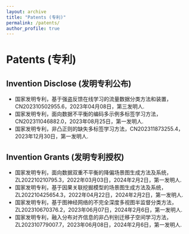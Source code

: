 ```yaml
---
layout: archive
title: "Patents (专利)"
permalink: /patents/
author_profile: true
---
```


# Patents (专利)

## Invention Disclose (发明专利公布)
- 国家发明专利，基于强盗反馈在线学习的流量数据分类方法和装置，CN202310502955.6，2023年04月08日，第三发明人.
- 国家发明专利，面向数据不平衡的编码多示例多标签学习方法，CN202311046882.0，2023年08月25日，第一发明人.
- 国家发明专利，非凸正则的缺失多标签学习方法，CN202311873255.4，2023年12月30日，第一发明人.


## Invention Grants (发明专利授权)
- 国家发明专利，面向数据双重不平衡的降偏场景图生成方法及系统，ZL202210210795.3，2022年03月03日，2024年2月2日，第一发明人. 
- 国家发明专利，基于因果关联挖掘模型的场景图生成方法及系统，ZL202210425654.3，2022年04月22日，2024年2月2日，第一发明人. 
- 国家发明专利，基于图神经网络的不完全深度多视图半监督分类方法，ZL202310670376.2，2023年06月07日，2024年2月6日，第一发明人.
- 国家发明专利，融入分布对齐信息的非凸判别迁移子空间学习方法，ZL202310779007.7，2023年06月08日，2024年2月6日，第一发明人. 
